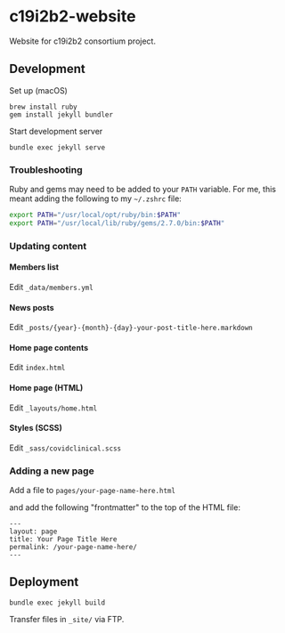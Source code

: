 # c19i2b2-website
Website for c19i2b2 consortium project.

## Development

Set up (macOS)

```
brew install ruby
gem install jekyll bundler
```

Start development server

```
bundle exec jekyll serve
```

### Troubleshooting

Ruby and gems may need to be added to your `PATH` variable.
For me, this meant adding the following to my `~/.zshrc` file:

```sh
export PATH="/usr/local/opt/ruby/bin:$PATH"
export PATH="/usr/local/lib/ruby/gems/2.7.0/bin:$PATH"
```

### Updating content

#### Members list

Edit `_data/members.yml`

#### News posts

Edit `_posts/{year}-{month}-{day}-your-post-title-here.markdown`

#### Home page contents

Edit `index.html`

#### Home page (HTML)

Edit `_layouts/home.html`

#### Styles (SCSS)

Edit `_sass/covidclinical.scss`


### Adding a new page

Add a file to `pages/your-page-name-here.html`

and add the following "frontmatter" to the top of the HTML file:

```
---
layout: page
title: Your Page Title Here
permalink: /your-page-name-here/
---
```


## Deployment

```
bundle exec jekyll build
```

Transfer files in `_site/` via FTP.